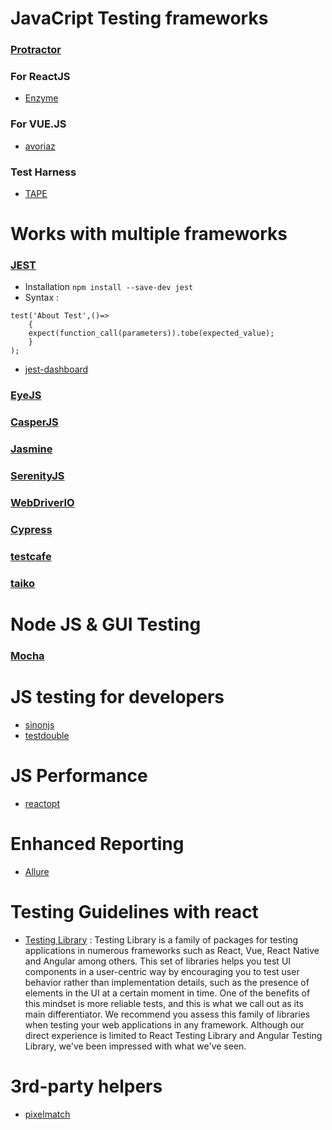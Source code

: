 # JavaCript Testing frameworks

### [Protractor](https://www.protractortest.org/#/)



### For ReactJS
- [Enzyme](https://github.com/enzymejs/enzyme)
### For VUE.JS
- [avoriaz](https://github.com/eddyerburgh/avoriaz)
### Test Harness
- [TAPE](https://github.com/substack/tape)

# Works with multiple frameworks
### [JEST](https://github.com/facebook/jest)
- Installation ```npm install --save-dev jest```
- Syntax :
```
test('About Test',()=>
    {
    expect(function_call(parameters)).tobe(expected_value);  
    }
);
```
- [jest-dashboard](https://github.com/theoutlander/jest-dashboard)

### [EyeJS](https://github.com/arguiot/EyeJS)
### [CasperJS](https://www.casperjs.org/)

### [Jasmine](https://jasmine.github.io/)

### [SerenityJS](https://serenity-js.org/)

### [WebDriverIO](https://webdriver.io/)

### [Cypress](https://www.cypress.io/)
### [testcafe](https://github.com/DevExpress/testcafe)
### [taiko](https://github.com/getgauge/taiko)

# Node JS & GUI Testing 

### [Mocha](https://github.com/mochajs/mocha)

# JS testing for developers
- [sinonjs](https://sinonjs.org/)
- [testdouble](https://github.com/testdouble/testdouble.js)

# JS Performance 
- [reactopt](https://github.com/reactopt/reactopt)

# Enhanced Reporting
- [Allure](https://docs.qameta.io/allure/#_javascript)

# Testing Guidelines with react
- [Testing Library](https://testing-library.com/) : Testing Library is a family of packages for testing applications in numerous frameworks such as React, Vue, React Native and Angular among others. This set of libraries helps you test UI components in a user-centric way by encouraging you to test user behavior rather than implementation details, such as the presence of elements in the UI at a certain moment in time. One of the benefits of this mindset is more reliable tests, and this is what we call out as its main differentiator. We recommend you assess this family of libraries when testing your web applications in any framework. Although our direct experience is limited to React Testing Library and Angular Testing Library, we've been impressed with what we've seen.

# 3rd-party helpers
- [pixelmatch](https://github.com/mapbox/pixelmatch)